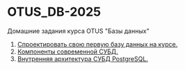# OTUS_DB-2025
Домашние задания курса OTUS "Базы данных"

1. [Спроектировать свою первую базу данных на курсе.](https://github.com/sbekhterev/OTUS_DB-2025/blob/main/HW1/README.md)
2. [Компоненты современной СУБД.](https://github.com/sbekhterev/OTUS_DB-2025/blob/main/HW2/README.md)
3. [Внутренняя архитектура СУБД PostgreSQL.](https://github.com/sbekhterev/OTUS_DB-2025/blob/main/HW3/README.md)